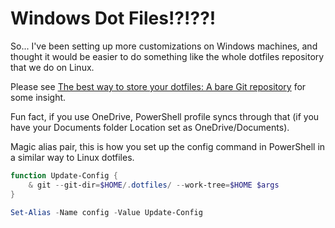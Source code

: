 # Windows Dot Files!?!??!

So... I've been setting up more customizations on Windows machines,
and thought it would be easier to do something like the whole dotfiles
repository that we do on Linux.

Please see [The best way to store your dotfiles: A bare Git repository](https://www.atlassian.com/git/tutorials/dotfiles)
for some insight.

Fun fact, if you use OneDrive, PowerShell profile syncs through that (if you have your Documents folder Location set as
OneDrive/Documents).

Magic alias pair, this is how you set up the config command in PowerShell in a similar way to Linux dotfiles.
```powershell
function Update-Config {
	& git --git-dir=$HOME/.dotfiles/ --work-tree=$HOME $args
}

Set-Alias -Name config -Value Update-Config
```
